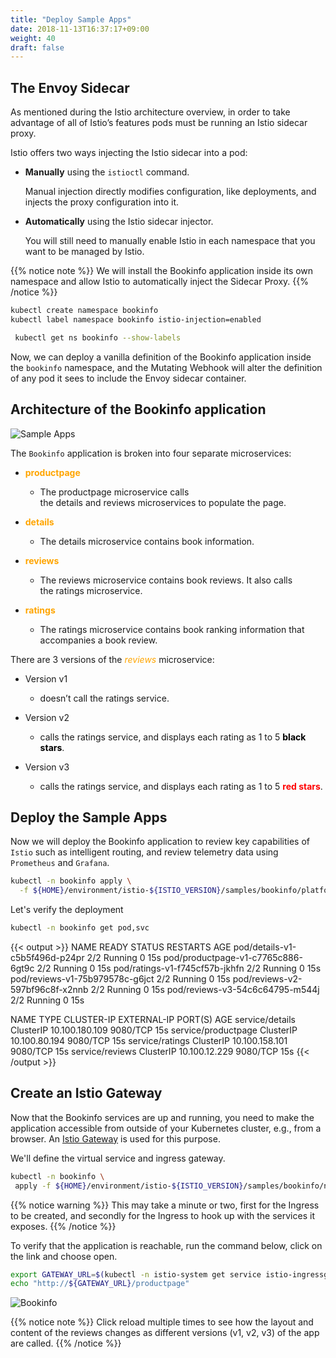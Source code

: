 ```yaml
---
title: "Deploy Sample Apps"
date: 2018-11-13T16:37:17+09:00
weight: 40
draft: false
---
```


## The Envoy Sidecar

As mentioned during the Istio architecture overview, in order to take advantage of all of Istio’s features pods must be running an Istio sidecar proxy.

Istio offers two ways injecting the Istio sidecar into a pod:

* **Manually** using the `istioctl` command.

  Manual injection directly modifies configuration, like deployments, and injects the proxy configuration into it.

* **Automatically** using the Istio sidecar injector.

    You will still need to manually enable Istio in each namespace that you want to be managed by Istio.

{{% notice note %}}
We will install the Bookinfo application inside its own namespace and allow Istio to automatically inject the Sidecar Proxy.
{{% /notice %}}

```bash
kubectl create namespace bookinfo
kubectl label namespace bookinfo istio-injection=enabled

 kubectl get ns bookinfo --show-labels
```

Now, we can deploy a vanilla definition of the Bookinfo application inside the `bookinfo` namespace, and the Mutating Webhook will alter the definition of any pod it sees to include the Envoy sidecar container.

## Architecture of the Bookinfo application

![Sample Apps](/images/istio/istio_bookinfo_architecture.png)

The `Bookinfo` application is broken into four separate microservices:

* <span style="color:orange">**productpage**</span>
  * The productpage microservice calls the details and reviews microservices to populate the page.

* <span style="color:orange">**details**</span>
  * The details microservice contains book information.

* <span style="color:orange">**reviews**</span>
  * The reviews microservice contains book reviews. It also calls the ratings microservice.

* <span style="color:orange">**ratings**</span>
  * The ratings microservice contains book ranking information that accompanies a book review.

There are 3 versions of the <span style="color:orange">*reviews*</span> microservice:

* Version v1
  * doesn’t call the ratings service.

* Version v2
  * calls the ratings service, and displays each rating as 1 to 5 <span style="color:black">**black stars**</span>.

* Version v3
  * calls the ratings service, and displays each rating as 1 to 5 <span style="color:red">**red stars**</span>.

## Deploy the Sample Apps

Now we will deploy the Bookinfo application to review key capabilities of `Istio` such as intelligent routing, and review telemetry data using `Prometheus` and `Grafana`.

```bash
kubectl -n bookinfo apply \
  -f ${HOME}/environment/istio-${ISTIO_VERSION}/samples/bookinfo/platform/kube/bookinfo.yaml
```

Let's verify the deployment

```bash
kubectl -n bookinfo get pod,svc
```

{{< output >}}
NAME                                 READY   STATUS    RESTARTS   AGE
pod/details-v1-c5b5f496d-p24pr       2/2     Running   0          15s
pod/productpage-v1-c7765c886-6gt9c   2/2     Running   0          15s
pod/ratings-v1-f745cf57b-jkhfn       2/2     Running   0          15s
pod/reviews-v1-75b979578c-g6jct      2/2     Running   0          15s
pod/reviews-v2-597bf96c8f-x2nnb      2/2     Running   0          15s
pod/reviews-v3-54c6c64795-m544j      2/2     Running   0          15s

NAME                  TYPE        CLUSTER-IP       EXTERNAL-IP   PORT(S)    AGE
service/details       ClusterIP   10.100.180.109   <none>        9080/TCP   15s
service/productpage   ClusterIP   10.100.80.194    <none>        9080/TCP   15s
service/ratings       ClusterIP   10.100.158.101   <none>        9080/TCP   15s
service/reviews       ClusterIP   10.100.12.229    <none>        9080/TCP   15s
{{< /output >}}

## Create an Istio Gateway

Now that the Bookinfo services are up and running, you need to make the application accessible from outside of your Kubernetes cluster, e.g., from a browser. An [Istio Gateway](https://istio.io/docs/concepts/traffic-management/#gateways) is used for this purpose.

We'll define the virtual service and ingress gateway.

```bash
kubectl -n bookinfo \
 apply -f ${HOME}/environment/istio-${ISTIO_VERSION}/samples/bookinfo/networking/bookinfo-gateway.yaml
```

{{% notice warning %}}
This may take a minute or two, first for the Ingress to be created, and secondly for the Ingress to hook up with the services it exposes.
{{% /notice %}}

To verify that the application is reachable, run the command below, click on the link and choose open.

```bash
export GATEWAY_URL=$(kubectl -n istio-system get service istio-ingressgateway -o jsonpath='{.status.loadBalancer.ingress[0].hostname}')
echo "http://${GATEWAY_URL}/productpage"
```

![Bookinfo](/images/istio/istio_bookinfo_1.png)

{{% notice note %}}
Click reload multiple times to see how the layout and content of the reviews changes as different versions (v1, v2, v3) of the app are called.
{{% /notice %}}
